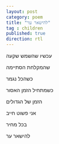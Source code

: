 ```yaml
---
layout: post
category: poem
title: "להישאר ער"
tag : children
published: true
direction: rtl
---
```


עכשיו שהשמש שקעה

שהמקלחת הסתיימה

כשהכל נגמר

כשמתחיל הזמן האסור

הזמן של הגדולים

אני פשוט חייב

בכל מחיר

להישאר ער
